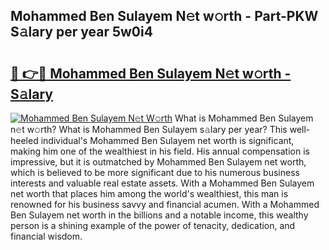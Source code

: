 ## Mohammed Ben Sulayem N𝚎t w𝚘rth - Part-PKW S𝚊lary per year 5w0i4

# <h2><a href="http://gc4ep3.nevu.top/?p=Mohammed+Ben+Sulayem">🔗 👉🔴 Mohammed Ben Sulayem N𝚎t w𝚘rth - S𝚊lary</a></h2>

[![Mohammed Ben Sulayem N𝚎t W𝚘rth](https://i.imgur.com/Oavwk0R.jpeg)](http://gc4ep3.nevu.top/?p=Mohammed+Ben+Sulayem)
What is Mohammed Ben Sulayem n𝚎t w𝚘rth? What is Mohammed Ben Sulayem s𝚊lary per year?
This well-heeled individual's Mohammed Ben Sulayem net worth is significant, making him one of the wealthiest in his field. His annual compensation is impressive, but it is outmatched by Mohammed Ben Sulayem net worth, which is believed to be more significant due to his numerous business interests and valuable real estate assets. With a Mohammed Ben Sulayem net worth that places him among the world's wealthiest, this man is renowned for his business savvy and financial acumen. With a Mohammed Ben Sulayem net worth in the billions and a notable income, this wealthy person is a shining example of the power of tenacity, dedication, and financial wisdom.
